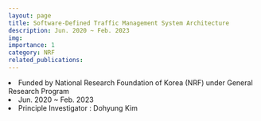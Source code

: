 ```yaml
---
layout: page
title: Software-Defined Traffic Management System Architecture
description: Jun. 2020 ~ Feb. 2023
img:
importance: 1
category: NRF
related_publications:
---
```



<li> Funded by National Research Foundation of Korea (NRF) under General Research Program
<li> Jun. 2020 ~ Feb. 2023
<li> Principle Investigator : Dohyung Kim

